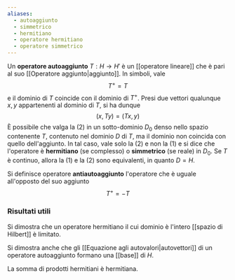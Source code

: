 ```yaml
---
aliases:
  - autoaggiunto
  - simmetrico
  - hermitiano
  - operatore hermitiano
  - operatore simmetrico
---
```

Un **operatore autoaggiunto** $T:H \rightarrow H'$ è un [[operatore lineare]] che è pari al suo [[Operatore aggiunto|aggiunto]]. In simboli, vale
$$T^{+}=T\tag{1}$$
e il dominio di $T$ coincide con il dominio di $T^{+}$. Presi due vettori qualunque $x,y$ appartenenti al dominio di $T$, si ha dunque
$$(x,Ty)=(Tx,y)\tag{2}$$
È possibile che valga la $(2)$ in un sotto-dominio $D_{0}$ denso nello spazio contenente $T$, contenuto nel dominio $D$ di $T$, ma il dominio non coincida con quello dell'aggiunto. In tal caso, vale solo la $(2)$ e non la $(1)$ e si dice che l'operatore è **hermitiano** (se complesso) o **simmetrico** (se reale) in $D_{0}$. Se $T$ è continuo, allora la $(1)$ e la $(2)$ sono equivalenti, in quanto $D=H$.

Si definisce operatore **antiautoaggiunto** l'operatore che è uguale all'opposto del suo aggiunto
$$T^{+}=-T$$
### Risultati utili
Si dimostra che un operatore hermitiano il cui dominio è l'intero [[spazio di Hilbert]] è limitato.

Si dimostra anche che gli [[Equazione agli autovalori|autovettori]] di un operatore autoaggiunto formano una [[base]] di $H$.

La somma di prodotti hermitiani è hermitiana.